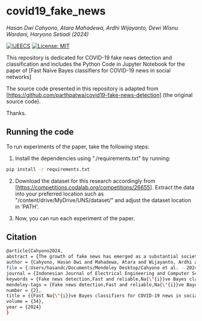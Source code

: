 # covid19_fake_news
*Hasan Dwi Cahyono, Atara Mahadewa, Ardhi Wijayanto, Dewi Wisnu Wardani, Haryono Setiadi (2024)*


[![IJEECS](https://ijeecs.iaescore.com/public/journals/15/homeHeaderTitleImage_en_US.png)](https://ijeecs.iaescore.com/index.php/IJEECS/article/view/35494)
[![License: MIT](https://img.shields.io/badge/License-MIT-yellow.svg)](https://opensource.org/licenses/MIT)

This repository is dedicated for COVID-19 fake news detection and classification and includes the Python Code in Jupyter Notebook for the paper of [Fast Naïve Bayes classifiers for COVID-19 news in social networks]

The source code presented in this repository is adapted from [https://github.com/parthpatwa/covid19-fake-news-detection] (the original source code).

Thanks.


## Running the code

To run experiments of the paper, take the following steps:

1. Install the dependencies using "./requirements.txt" by running:
```bash
pip install -r requirements.txt
```
2. Download the dataset for this research accordingly from [https://competitions.codalab.org/competitions/26655]. Extract the data into your preferred location such as "/content/drive/MyDrive/UNS/dataset/" and adjust the dataset location in 'PATH'.

3. Now, you can run each experiment of the paper.


## Citation
```bash
@article{Cahyono2024,
abstract = {The growth of fake news has emerged as a substantial societal concern, particularly in the context of the COVID-19 pandemic. Fake news can lead to unwarranted panic, misinformed decisions, and a general state of confusion among the public. Existing methods to detect and filter out fake news have accuracy, speed, and data distribution limitations. This study explores a fast and reliable approach based on Na{\"{i}}ve Bayes algorithms for fake news detection on COVID-19 news in social networks. The study used a dataset of 10,700 tweets and applied text pre-processing, term-weighting, document frequency thresholding, and synthetic minority oversampling techniques (SMOTE) to prepare the data for classification. The study assessed the performance and runtime of four models: gradient boosting (GDBT), decision tree (DT), multinomial Na{\"{i}}ve Bayes (MNB), and complement Na{\"{i}}ve Bayes (CNB). The testing results showed that the CNB model reaches the highest accuracy, precision, recall, and F1 score of approximately 92% each, with the shortest runtime of 0.55 seconds. This study highlights the potential of the CNB model as an effective tool for detecting online fake news about COVID- 19, given its superior performance and rapid processing time.},
author = {Cahyono, Hasan Dwi and Mahadewa, Atara and Wijayanto, Ardhi and Wardani, Dewi Wisnu and Setiadi, Haryono},
file = {:Users/hasandc/Documents/Mendeley Desktop/Cahyono et al. - 2024 - Fast Na{\"{i}}ve Bayes classifiers for COVID-19 news in social networks.pdf:pdf},
journal = {Indonesian Journal of Electrical Engineering and Computer Science},
keywords = {Fake news detection,Fast and reliable,Na{\"{i}}ve Bayes classifiers,Real-time processing,Social media},
mendeley-tags = {Fake news detection,Fast and reliable,Na{\"{i}}ve Bayes classifiers,Real-time processing,Social media},
number = {2},
title = {{Fast Na{\"{i}}ve Bayes classifiers for COVID-19 news in social networks}},
volume = {34},
year = {2024}
}

```
